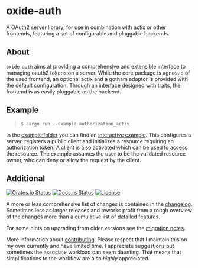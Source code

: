 oxide-auth
==============
A OAuth2 server library, for use in combination with [actix] or other frontends, featuring a set of configurable and pluggable backends.

About
--------------
`oxide-auth` aims at providing a comprehensive and extensible interface to managing oauth2
tokens on a server. While the core package is agnostic of the used frontend, an optional actix and a gotham
adaptor is provided with the default configuration. Through an interface designed with traits,
the frontend is as easily pluggable as the backend.

Example
-------------

> `$ cargo run --example authorization_actix`

In the [example folder] you can find an [interactive example]. This configures a server, registers a public client and initializes a resource requiring an authorization token. A client is also activated which can be used to access the resource. The example assumes the user to be the validated resource owner, who can deny or allow the request by the client.

Additional
----------
[![Crates.io Status](https://img.shields.io/crates/v/oxide-auth.svg)](https://crates.io/crates/oxide-auth)
[![Docs.rs Status](https://docs.rs/oxide-auth/badge.svg)](https://docs.rs/oxide-auth/)
[![License](https://img.shields.io/badge/license-MIT-blue.svg)](https://raw.githubusercontent.com/iron/iron/master/LICENSE)

A more or less comprehensive list of changes is contained in the
[changelog][CHANGES]. Sometimes less as larger releases and reworks profit from
a rough overview of the changes more than a cumulative list of detailed
features.

For some hints on upgrading from older versions see the [migration
notes][MIGRATION].

More information about [contributing][CONTRIBUTING]. Please respect that I
maintain this on my own currently and have limited time. I appreciate
suggestions but sometimes the associate workload can seem daunting. That means
that simplifications to the workflow are also *highly* appreciated.

[actix]: https://crates.io/crates/actix-web
[example folder]: examples/
[interactive example]: examples/authorization_actix.rs
[CHANGES]: Changes.md
[MIGRATION]: Migration.md
[CONTRIBUTING]: docs/CONTRIBUTING.md
